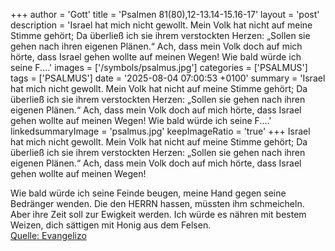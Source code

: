 +++
author = 'Gott'
title = 'Psalmen 81(80),12-13.14-15.16-17'
layout = 'post'
description = 'Israel hat mich nicht gewollt. Mein Volk hat nicht auf meine Stimme gehört; Da überließ ich sie ihrem verstockten Herzen: „Sollen sie gehen nach ihren eigenen Plänen.“ Ach, dass mein Volk doch auf mich hörte, dass Israel gehen wollte auf meinen Wegen!  Wie bald würde ich seine F....'
images = ['/symbols/psalmus.jpg']
categories = ['PSALMUS']
tags = ['PSALMUS']
date = '2025-08-04 07:00:53 +0100'
summary = 'Israel hat mich nicht gewollt. Mein Volk hat nicht auf meine Stimme gehört; Da überließ ich sie ihrem verstockten Herzen: „Sollen sie gehen nach ihren eigenen Plänen.“ Ach, dass mein Volk doch auf mich hörte, dass Israel gehen wollte auf meinen Wegen!  Wie bald würde ich seine F....'
linkedsummaryImage = 'psalmus.jpg'
keepImageRatio = 'true'
+++
Israel hat mich nicht gewollt.
Mein Volk hat nicht auf meine Stimme gehört;
Da überließ ich sie ihrem verstockten Herzen: „Sollen sie gehen nach ihren eigenen Plänen.“
Ach, dass mein Volk doch auf mich hörte, dass Israel gehen wollte auf meinen Wegen!

Wie bald würde ich seine Feinde beugen, meine Hand gegen seine Bedränger wenden.<!--more-->
Die den HERRN hassen, müssten ihm schmeicheln. Aber ihre Zeit soll zur Ewigkeit werden.
Ich würde es nähren mit bestem Weizen, dich sättigen mit Honig aus dem Felsen.<br> [Quelle: Evangelizo](https://evangeliumtagfuertag.org/DE/gospel)